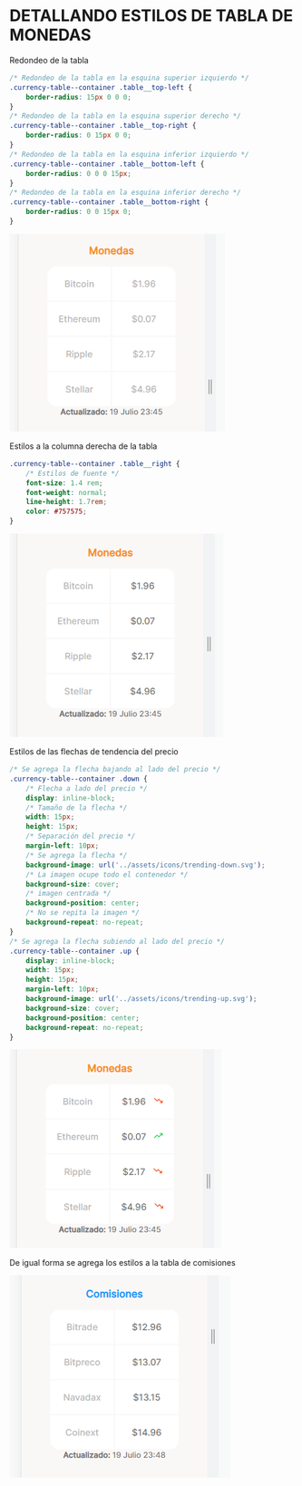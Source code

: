 # DETALLANDO ESTILOS DE TABLA DE MONEDAS

Redondeo de la tabla

~~~css
/* Redondeo de la tabla en la esquina superior izquierdo */
.currency-table--container .table__top-left {
    border-radius: 15px 0 0 0;
}
/* Redondeo de la tabla en la esquina superior derecho */
.currency-table--container .table__top-right {
    border-radius: 0 15px 0 0;
}
/* Redondeo de la tabla en la esquina inferior izquierdo */
.currency-table--container .table__bottom-left {
    border-radius: 0 0 0 15px;
}
/* Redondeo de la tabla en la esquina inferior derecho */
.currency-table--container .table__bottom-right {
    border-radius: 0 0 15px 0;
}
~~~

![](../imagenes/img34.png)

Estilos a la columna derecha de la tabla

~~~css
.currency-table--container .table__right {
    /* Estilos de fuente */
    font-size: 1.4 rem;
    font-weight: normal;
    line-height: 1.7rem;
    color: #757575;
}
~~~

![](../imagenes/img35.png)

Estilos de las flechas de tendencia del precio

~~~css
/* Se agrega la flecha bajando al lado del precio */
.currency-table--container .down {
    /* Flecha a lado del precio */
    display: inline-block;
    /* Tamaño de la flecha */
    width: 15px;
    height: 15px;
    /* Separación del precio */
    margin-left: 10px;
    /* Se agrega la flecha */
    background-image: url('../assets/icons/trending-down.svg');
    /* La imagen ocupe todo el contenedor */
    background-size: cover;
    /* imagen centrada */
    background-position: center;
    /* No se repita la imagen */
    background-repeat: no-repeat;
}
/* Se agrega la flecha subiendo al lado del precio */
.currency-table--container .up {
    display: inline-block;
    width: 15px;
    height: 15px;
    margin-left: 10px;
    background-image: url('../assets/icons/trending-up.svg');
    background-size: cover;
    background-position: center;
    background-repeat: no-repeat;
}
~~~

![](../imagenes/img36.png)

De igual forma se agrega los estilos a la tabla de comisiones

![](../imagenes/img37.png)